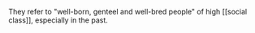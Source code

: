 They refer to "well-born, genteel and well-bred people" of high [[social class]], especially in the past.